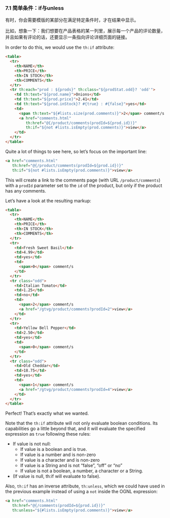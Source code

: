 ### 7.1 简单条件：if与unless

有时，你会需要模版的某部分在满足特定条件时，才在结果中显示。

比如，想象一下：我们想要在产品表格的某一列里，展示每一个产品的评论数量，并且如果有评论的话，还要显示一条指向评论详细页面的链接。

In order to do this, we would use the `th:if` attribute:
```html
<table>
  <tr>
    <th>NAME</th>
    <th>PRICE</th>
    <th>IN STOCK</th>
    <th>COMMENTS</th>
  </tr>
  <tr th:each="prod : ${prods}" th:class="${prodStat.odd}? 'odd'">
    <td th:text="${prod.name}">Onions</td>
    <td th:text="${prod.price}">2.41</td>
    <td th:text="${prod.inStock}? #{true} : #{false}">yes</td>
    <td>
      <span th:text="${#lists.size(prod.comments)}">2</span> comment/s
      <a href="comments.html" 
         th:href="@{/product/comments(prodId=${prod.id})}" 
         th:if="${not #lists.isEmpty(prod.comments)}">view</a>
    </td>
  </tr>
</table>
```
Quite a lot of things to see here, so let’s focus on the important line:
```html
<a href="comments.html"
   th:href="@{/product/comments(prodId=${prod.id})}" 
   th:if="${not #lists.isEmpty(prod.comments)}">view</a>
```
This will create a link to the comments page (with URL `/product/comments`) with a `prodId` parameter set to the `id` of the product, but only if the product has any comments.

Let’s have a look at the resulting markup:
```html
<table>
  <tr>
    <th>NAME</th>
    <th>PRICE</th>
    <th>IN STOCK</th>
    <th>COMMENTS</th>
  </tr>
  <tr>
    <td>Fresh Sweet Basil</td>
    <td>4.99</td>
    <td>yes</td>
    <td>
      <span>0</span> comment/s
    </td>
  </tr>
  <tr class="odd">
    <td>Italian Tomato</td>
    <td>1.25</td>
    <td>no</td>
    <td>
      <span>2</span> comment/s
      <a href="/gtvg/product/comments?prodId=2">view</a>
    </td>
  </tr>
  <tr>
    <td>Yellow Bell Pepper</td>
    <td>2.50</td>
    <td>yes</td>
    <td>
      <span>0</span> comment/s
    </td>
  </tr>
  <tr class="odd">
    <td>Old Cheddar</td>
    <td>18.75</td>
    <td>yes</td>
    <td>
      <span>1</span> comment/s
      <a href="/gtvg/product/comments?prodId=4">view</a>
    </td>
  </tr>
</table>
```
Perfect! That’s exactly what we wanted.

Note that the `th:if` attribute will not only evaluate boolean conditions. Its capabilities go a little beyond that, and it will evaluate the specified expression as `true` following these rules:

- If value is not null:
	- If value is a boolean and is true.
	- If value is a number and is non-zero
	- If value is a character and is non-zero
	- If value is a String and is not “false”, “off” or “no”
	- If value is not a boolean, a number, a character or a String.
- (If value is null, th:if will evaluate to false).

Also, `th:if` has an inverse attribute, `th:unless`, which we could have used in the previous example instead of using a `not` inside the OGNL expression:
```html
<a href="comments.html"
   th:href="@{/comments(prodId=${prod.id})}" 
   th:unless="${#lists.isEmpty(prod.comments)}">view</a>
```
